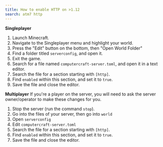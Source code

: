 ```yaml
---
title: How to enable HTTP on >1.12
search: atm7 http
---
```


**Singleplayer**
1. Launch Minecraft.
2. Navigate to the Singleplayer menu and highlight your world.
3. Press the "Edit" button on the bottom, then "Open World Folder"
4. Find a folder titled `serverconfig`, and open it.
5. Exit the game.
6. Search for a file named `computercraft-server.toml`, and open it in a text editor.
7. Search the file for a section starting with `[http]`.
8. Find `enabled` within this section, and set it to `true`.
9. Save the file and close the editor.

**Multiplayer**
If you're a player on the server, you will need to ask the server owner/operator to make these changes for you. 

1. Stop the server (run the command `stop`).
2. Go into the files of your server, then go into ``world``
3. Open ``serverconfig``
4. Edit ``computercraft-server.toml``
5. Search the file for a section starting with `[http]`.
6. Find `enabled` within this section, and set it to `true`.
7. Save the file and close the editor.